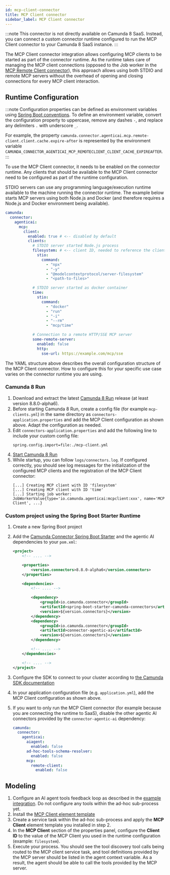 ```yaml
---
id: mcp-client-connector
title: MCP Client connector
sidebar_label: MCP Client connector
---
```


:::note
This connector is not directly available on Camunda 8 SaaS. Instead, you can connect a custom connector runtime
configured to run the MCP Client connector to your Camunda 8 SaaS instance.
:::

The MCP Client connector integration allows configuring MCP clients to be started as part of the connector runtime. As
the runtime takes care of managing the MCP client connections (opposed to the Job worker in the [MCP Remote Client
connector](./mcp-remote-client-connector.md#limitations)), this approach allows using both STDIO and remote MCP servers
without the overhead of opening and closing connections for every MCP client interaction.

## Runtime Configuration

:::note
Configuration properties can be defined as environment variables
using [Spring Boot conventions](https://docs.spring.io/spring-boot/reference/features/external-config.html#features.external-config.typesafe-configuration-properties.relaxed-binding.environment-variables).
To define an environment variable, convert the configuration property to uppercase, remove any dashes `-`, and replace
any delimiters `.` with underscore `_`.

For example, the property `camunda.connector.agenticai.mcp.remote-client.client.cache.expire-after` is represented by
the environment variable `CAMUNDA_CONNECTOR_AGENTICAI_MCP_REMOTECLIENT_CLIENT_CACHE_EXPIREAFTER`.
:::

To use the MCP Client connector, it needs to be enabled on the connector runtime. Any clients that should be available
to the MCP Client connector need to be configured as part of the runtime configuration.

STDIO servers can use any programming language/execution runtime available to the machine running the connector runtime.
The example below starts MCP servers using both Node.js and Docker (and therefore requires a Node.js and Docker
environment being available).

```yaml
camunda:
  connector:
    agenticai:
      mcp:
        client:
          enabled: true # <-- disabled by default
          clients:
            # STDIO server started Node.js process
            filesystem: # <-- client ID, needed to reference the client in the MCP Client connector configuration
              stio:
                command:
                  - "npx"
                  - "-y"
                  - "@modelcontextprotocol/server-filesystem"
                  - "<path-to-files>"

            # STDIO server started as docker container
            time:
              stio:
                command:
                  - "docker"
                  - "run"
                  - "-i"
                  - "--rm"
                  - "mcp/time"

            # Connection to a remote HTTP/SSE MCP server
            some-remote-server:
              enabled: false
              http:
                sse-url: https://example.com/mcp/sse
```

The YAML structure above describes the overall configuration structure of the MCP Client connector. How to configure
this for your specific use case varies on the connector runtime you are using.

### Camunda 8 Run

1. Download and extract the latest [Camunda 8 Run](../../../../self-managed/quickstart/developer-quickstart/c8run.md) release (at
   least version 8.8.0-alpha6).
2. Before starting Camunda 8 Run, create a config file (for example `mcp-clients.yml`) in the same directory as
   `connectors-application.properties` and add the MCP Client configuration as shown above. Adapt the configuration as
   needed.
3. Edit `connectors-application.properties` and add the following line to include your custom config file:
   ```properties
   spring.config.import=file:./mcp-client.yml
   ```
4. [Start Camunda 8 Run](../../../../self-managed/quickstart/developer-quickstart/c8run.md#install-and-start-camunda-8-run)
5. While startup, you can follow `logs/connectors.log`. If configured correctly, you should see log messages for the
   initialization of the configured MCP clients and the registration of the MCP Client connector:
   ```log
   [...] Creating MCP client with ID 'filesystem'
   [...] Creating MCP client with ID 'time'
   [...] Starting job worker: JobWorkerValue{type='io.camunda.agenticai:mcpclient:xxx', name='MCP Client', ...}
   ```

### Custom project using the Spring Boot Starter Runtime

1. Create a new Spring Boot project
2. Add
   the [Camunda Connector Spring Boot Starter](../../../connectors/custom-built-connectors/connector-sdk.md#spring-boot-starter-runtime)
   and the agentic AI dependencies to your `pom.xml`:

   ```xml
   <project>
       <!-- .... -->

       <properties>
           <version.connectors>8.8.0-alpha6</version.connectors>
       </properties>

       <dependencies>
           <!-- .... -->

           <dependency>
               <groupId>io.camunda.connector</groupId>
               <artifactId>spring-boot-starter-camunda-connectors</artifactId>
               <version>${version.connectors}</version>
           </dependency>
           <dependency>
               <groupId>io.camunda.connector</groupId>
               <artifactId>connector-agentic-ai</artifactId>
               <version>${version.connectors}</version>
           </dependency>

           <!-- .... -->
       </dependencies>

       <!-- .... -->
   </project>
   ```

3. Configure the SDK to connect to your cluster according
   to [the Camunda SDK documentation](../../../../apis-tools/spring-zeebe-sdk/getting-started.md#configuring-the-camunda-8-connection)
4. In your application configuration file (e.g. `application.yml`), add the MCP Client configuration as shown above.
5. If you want to only run the MCP Client connector (for example because you are connecting the runtime to SaaS),
   disable the other agentic AI connectors provided by the `connector-agentic-ai` dependency:

   ```yaml
   camunda:
     connector:
       agenticai:
         aiagent:
           enabled: false
         ad-hoc-tools-schema-resolver:
           enabled: false
         mcp:
           remote-client:
             enabled: false
   ```

## Modeling

1. Configure an AI agent tools feedback loop as described in
   the [example integration](../../../connectors/out-of-the-box-connectors/agentic-ai-aiagent-example.md). Do not
   configure any tools within the ad-hoc sub-process yet.
2. Install
   the [MCP Client element template](https://github.com/camunda/connectors/blob/8.8.0-alpha6/connectors/agentic-ai/element-templates/agenticai-mcp-client-outbound-connector.json)
3. Create a service task within the ad-hoc sub-process and apply the **MCP Client** element template you
   installed in step 2.
4. In the **MCP Client** section of the properties panel, configure the **Client ID** to the value of the MCP Client you
   used in the runtime configuration (example: `filesystem`).
5. Execute your process. You should see the tool discovery tool calls being routed to the MCP client service task, and
   tool definitions provided by the MCP server should be listed in the agent context variable. As a result, the agent
   should be able to call the tools provided by the MCP server.
